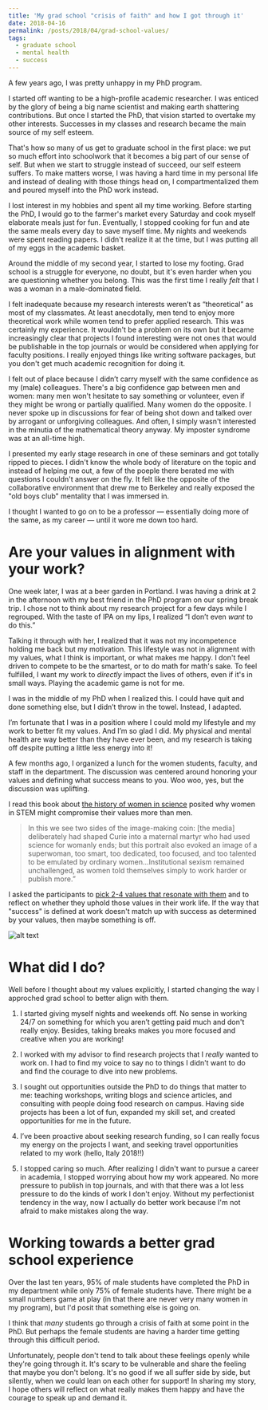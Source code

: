 ```yaml
---
title: 'My grad school "crisis of faith" and how I got through it'
date: 2018-04-16
permalink: /posts/2018/04/grad-school-values/
tags:
  - graduate school
  - mental health
  - success
---
```


A few years ago, I was pretty unhappy in my PhD program. 

I started off wanting to be a high-profile academic researcher. I was enticed by the glory of being a big name scientist and making earth shattering contributions. But once I started the PhD, that vision started to overtake my other interests. Successes in my classes and research became the main source of my self esteem. 

That's how so many of us get to graduate school in the first place: we put so much effort into schoolwork that it becomes a big part of our sense of self. But when we start to struggle instead of succeed, our self esteem suffers. To make matters worse, I was having a hard time in my personal life and instead of dealing with those things head on, I compartmentalized them and poured myself into the PhD work instead. 

I lost interest in my hobbies and spent all my time working. Before starting the PhD, I would go to the farmer's market every Saturday and cook myself elaborate meals just for fun. Eventually, I stopped cooking for fun and ate the same meals every day to save myself time. My nights and weekends were spent reading papers. I didn't realize it at the time, but I was putting all of my eggs in the academic basket.

Around the middle of my second year, I started to lose my footing. Grad school is a struggle for everyone, no doubt, but it's even harder when you are questioning whether you belong. This was the first time I really *felt* that I was a woman in a male-dominated field. 

I felt inadequate because my research interests weren’t as “theoretical” as most of my classmates. At least anecdotally, men tend to enjoy more theoretical work while women tend to prefer applied research. This was certainly my experience. It wouldn't be a problem on its own but it became increasingly clear that projects I found interesting were not ones that would be publishable in the top journals or would be considered when applying for faculty positions. I really enjoyed things like writing software packages, but you don't get much academic recognition for doing it.

I felt out of place because I didn’t carry myself with the same confidence as my (male) colleagues. There's a big confidence gap between men and women: many men won't hesitate to say something or volunteer, even if they might be wrong or partially qualified. Many women do the opposite. I never spoke up in discussions for fear of being shot down and talked over by arrogant or unforgiving colleagues. And often, I simply wasn't interested in the minutia of the mathematical theory anyway. My imposter syndrome was at an all-time high.

I presented my early stage research in one of these seminars and got totally ripped to pieces. I didn't know the whole body of literature on the topic and instead of helping me out, a few of the poeple there berated me with questions I couldn't answer on the fly. It felt like the opposite of the collaborative environment that drew me to Berkeley and really exposed the "old boys club" mentality that I was immersed in.

I thought I wanted to go on to be a professor — essentially doing more of the same, as my career — until it wore me down too hard. 

Are your values in alignment with your work?
============================================

One week later, I was at a beer garden in Portland. I was having a drink at 2 in the afternoon with my best friend in the PhD program on our spring break trip. I chose not to think about my research project for a few days while I regrouped. With the taste of IPA on my lips, I realized “I don’t even *want* to do this.”

Talking it through with her, I realized that it was not my incompetence holding me back but my motivation. This lifestyle was not in alignment with my values, what I think is important, or what makes me happy. I don't feel driven to compete to be the smartest, or to do math for math's sake. To feel fulfilled, I want my work to *directly* impact the lives of others, even if it's in small ways. Playing the academic game is not for me.

I was in the middle of my PhD when I realized this. I could have quit and done something else, but I didn’t throw in the towel. Instead, I adapted.

I’m fortunate that I was in a position where I could mold my lifestyle and my work to better fit my values. And I’m so glad I did. My physical and mental health are way better than they have ever been, and my research is taking off despite putting a little less energy into it!

A few months ago, I organized a lunch for the women students, faculty, and staff in the department. The discussion was centered around honoring your values and defining what success means to you. Woo woo, yes, but the discussion was uplifting.

I read this book about [the history of women in science](https://www.amazon.com/Madame-Curie-Complex-History-Science-ebook/dp/B0038M1UQK/ref=sr_1_fkmr0_1?ie=UTF8&qid=1523934033&sr=8-1-fkmr0&keywords=marie+curie+complex) posited why women in STEM might compromise their values more than men.

> In this we see two sides of the image-making coin: [the media] deliberately had
> shaped Curie into a maternal martyr who had used science for womanly ends;
> but this portrait also evoked an image of a superwoman, too smart, too
> dedicated, too focused, and too talented to be emulated by ordinary
> women...Institutional sexism remained unchallenged, as women told themselves
> simply to work harder or publish more.”

I asked the participants to [pick 2-4 values that resonate with them](http://theintrovertentrepreneur.com/wp-content/uploads/2013/01/ValuesIDExerciseOnly.pdf) and to reflect on whether they uphold those values in their work life. If the way that "success" is defined at work doesn't match up with success as determined by your values, then maybe something is off.

![alt text](https://images-na.ssl-images-amazon.com/images/I/51nhrC6pQeL._SX342_BO1,204,203,200_.jpg "The Madame Curie Complex")


What did I do?
==============

Well before I thought about my values explicitly, I started changing the way I approched grad school to better align with them.

1) I started giving myself nights and weekends off. No sense in working 24/7 on something for which you aren’t getting paid much and don't really enjoy. Besides, taking breaks makes you more focused and creative when you are working!

2) I worked with my advisor to find research projects that I *really* wanted to work on. I had to find my voice to say no to things I didn't want to do and find the courage to dive into new problems.

3) I sought out opportunities outside the PhD to do things that matter to me: teaching workshops, writing blogs and science articles, and consulting with people doing food research on campus. Having side projects has been a lot of fun, expanded my skill set, and created opportunities for me in the future.

4) I’ve been proactive about seeking research funding, so I can really focus my energy on the projects I want, and seeking travel opportunities related to my work (hello, Italy 2018!!) 

5) I stopped caring so much. After realizing I didn't want to pursue a career in academia, I stopped worrying about how my work appeared. No more pressure to publish in top journals, and with that there was a lot less pressure to do the kinds of work I don't enjoy. Without my perfectionist tendency in the way, now I actually do better work because I'm not afraid to make mistakes along the way.

Working towards a better grad school experience
===============================================

Over the last ten years, 95% of male students have completed the PhD in my department while only 75% of female students have. There might be a small numbers game at play (in that there are never very many women in my program), but I'd posit that something else is going on.

I think that *many* students go through a crisis of faith at some point in the PhD. But perhaps the female students are having a harder time getting through this difficult period.

Unfortunately, people don't tend to talk about these feelings openly while they're going through it. It's scary to be vulnerable and share the feeling that maybe you don't belong. It's no good if we all suffer side by side, but silently, when we could lean on each other for support! In sharing my story, I hope others will reflect on what really makes them happy and have the courage to speak up and demand it.
